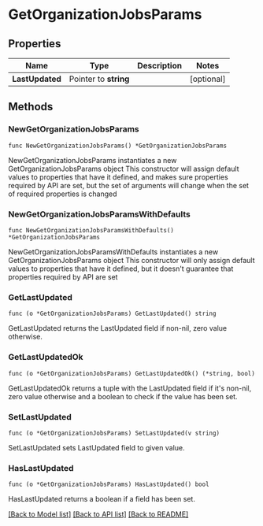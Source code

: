 # GetOrganizationJobsParams

## Properties

Name | Type | Description | Notes
------------ | ------------- | ------------- | -------------
**LastUpdated** | Pointer to **string** |  | [optional] 

## Methods

### NewGetOrganizationJobsParams

`func NewGetOrganizationJobsParams() *GetOrganizationJobsParams`

NewGetOrganizationJobsParams instantiates a new GetOrganizationJobsParams object
This constructor will assign default values to properties that have it defined,
and makes sure properties required by API are set, but the set of arguments
will change when the set of required properties is changed

### NewGetOrganizationJobsParamsWithDefaults

`func NewGetOrganizationJobsParamsWithDefaults() *GetOrganizationJobsParams`

NewGetOrganizationJobsParamsWithDefaults instantiates a new GetOrganizationJobsParams object
This constructor will only assign default values to properties that have it defined,
but it doesn't guarantee that properties required by API are set

### GetLastUpdated

`func (o *GetOrganizationJobsParams) GetLastUpdated() string`

GetLastUpdated returns the LastUpdated field if non-nil, zero value otherwise.

### GetLastUpdatedOk

`func (o *GetOrganizationJobsParams) GetLastUpdatedOk() (*string, bool)`

GetLastUpdatedOk returns a tuple with the LastUpdated field if it's non-nil, zero value otherwise
and a boolean to check if the value has been set.

### SetLastUpdated

`func (o *GetOrganizationJobsParams) SetLastUpdated(v string)`

SetLastUpdated sets LastUpdated field to given value.

### HasLastUpdated

`func (o *GetOrganizationJobsParams) HasLastUpdated() bool`

HasLastUpdated returns a boolean if a field has been set.


[[Back to Model list]](../README.md#documentation-for-models) [[Back to API list]](../README.md#documentation-for-api-endpoints) [[Back to README]](../README.md)



